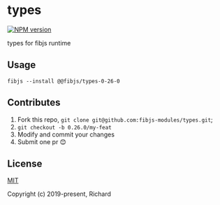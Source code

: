 # types

[![NPM version](https://img.shields.io/npm/v/@fibjs/types-0-26-0.svg)](https://www.npmjs.org/package/@fibjs/types-0-26-0)

types for fibjs runtime

## Usage

```
fibjs --install @@fibjs/types-0-26-0
```

## Contributes

1. Fork this repo, `git clone git@github.com:fibjs-modules/types.git`;
2. `git checkout -b 0.26.0/my-feat`
3. Modify and commit your changes
4. Submit one pr 😊

## License

[MIT](https://opensource.org/licenses/MIT)

Copyright (c) 2019-present, Richard